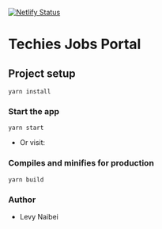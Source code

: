 [![Netlify Status](https://api.netlify.com/api/v1/badges/a8bb302c-d369-4265-86eb-017a0644fa33/deploy-status)](https://app.netlify.com/sites/coders-jobs/deploys)

# Techies Jobs Portal

## Project setup
```
yarn install
```

### Start the app
```
yarn start
```
* Or visit: 

### Compiles and minifies for production
```
yarn build
```

### Author

* Levy Naibei
